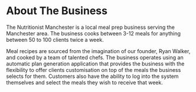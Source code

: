 # About The Business

The Nutritionist Manchester is a local meal prep business serving the Manchester area. The business cooks between 3-12 meals for anything between 50 to 100 clients twice a week.

Meal recipes are sourced from the imagination of our founder, Ryan Walker, and cooked by a team of talented chefs. The business operates using an automatic plan generation application that provides the business with the flexibility to offer clients customisation on top of the meals the business selects for them. Customers also have the ability to log into the system themselves and select the meals they wish to receive that week.